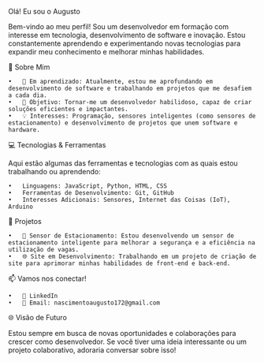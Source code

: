  Olá! Eu sou o Augusto

Bem-vindo ao meu perfil! Sou um desenvolvedor em formação com interesse em tecnologia, desenvolvimento de software e inovação. Estou constantemente aprendendo e experimentando novas tecnologias para expandir meu conhecimento e melhorar minhas habilidades.

🔭 Sobre Mim

	•	🌱 Em aprendizado: Atualmente, estou me aprofundando em desenvolvimento de software e trabalhando em projetos que me desafiem a cada dia.
	•	🎯 Objetivo: Tornar-me um desenvolvedor habilidoso, capaz de criar soluções eficientes e impactantes.
	•	💡 Interesses: Programação, sensores inteligentes (como sensores de estacionamento) e desenvolvimento de projetos que unem software e hardware.

💻 Tecnologias & Ferramentas

Aqui estão algumas das ferramentas e tecnologias com as quais estou trabalhando ou aprendendo:

	•	Linguagens: JavaScript, Python, HTML, CSS
	•	Ferramentas de Desenvolvimento: Git, GitHub
	•	Interesses Adicionais: Sensores, Internet das Coisas (IoT), Arduino

🚀 Projetos

	•	📍 Sensor de Estacionamento: Estou desenvolvendo um sensor de estacionamento inteligente para melhorar a segurança e a eficiência na utilização de vagas.
	•	🌐 Site em Desenvolvimento: Trabalhando em um projeto de criação de site para aprimorar minhas habilidades de front-end e back-end.

📫 Vamos nos conectar!

	•	💼 LinkedIn
	•	📧 Email: nascimentoaugusto172@gmail.com

🌐 Visão de Futuro

Estou sempre em busca de novas oportunidades e colaborações para crescer como desenvolvedor. Se você tiver uma ideia interessante ou um projeto colaborativo, adoraria conversar sobre isso!
